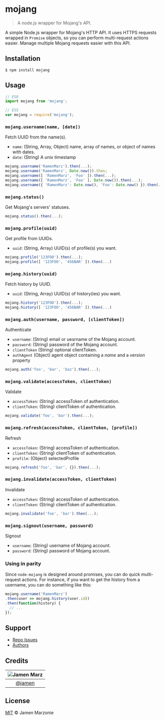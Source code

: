 mojang
======
> A node.js wrapper for Mojang's API.

A simple Node.js wrapper for Mojang's HTTP API.  It uses HTTPS requests wrapped in `Promise` objects, so you can perform multi-request actions easier.  Manage multiple Mojang requests easier with this API.

## Installation
```shell
$ npm install mojang
```

## Usage
```javascript
// ES6
import mojang from 'mojang';

// ES5
var mojang = require('mojang');
```

### `mojang.username(name, [date])`
Fetch UUID from the name(s).
 - `name`: (String, Array, Object) name, array of names, or object of names with dates.
 - `date`: (String) A unix timestamp

```javascript
mojang.username('RamenMarz').then(...);
mojang.username('RamenMarz', Date.now()).then;
mojang.username([ 'RamenMarz', 'Foo' ]).then(...);
mojang.username([ 'RamenMarz', 'Foo' ], Date.now()).then(...);
mojang.username({ 'RamenMarz': Date.now(), 'Foo': Date.now() }).then(...);
```

### `mojang.status()`
Get Mojang's servers' statuses.

```javascript
mojang.status().then(...);
```

### `mojang.profile(uuid)`
Get profile from UUIDs.
 - `uuid`: (String, Array) UUID(s) of profile(s) you want.

```javascript
mojang.profile('123FOO').then(...);
mojang.profile([ '123FOO', '456BAR' ]).then(...)
```

### `mojang.history(uuid)`
Fetch history by UUID.
 - `uuid`: (String, Array) UUID(s) of history(ies) you want.

```javascript
mojang.history('123FOO').then(...);
mojang.history([ '123FOO', '456BAR' ]).then(...)
```

### `mojang.auth(username, password, [clientToken])`
Authenticate
 - `username`: (String) email or uesrname of the Mojang account.
 - `password`: (String) password of the Mojang account.
 - `clientToken` (String) optional clientToken.
 - `authAgent` (Object) agent object containing a *name* and a *version* property

```javascript
mojang.auth('foo', 'bar', 'baz').then(...);
```

### `mojang.validate(accessToken, clientToken)`
Validate
 - `accessToken`: (String) accessToken of authentication.
 - `clientToken`: (String) clientToken of authentication.

```javascript
mojang.validate('foo', 'bar').then(...);
```

### `mojang.refresh(accessToken, clientToken, [profile])`
Refresh
 - `accessToken`: (String) accessToken of authentication.
 - `clientToken`: (String) clientToken of authentication.
 - `profile`: (Object) selectedProfile

```javascript
mojang.refresh('foo', 'bar', {}).then(...);
```

### `mojang.invalidate(accessToken, clientToken)`
Invalidate
 - `accessToken`: (String) accessToken of authentication.
 - `clientToken`: (String) clientToken of authentication.

```javascript
mojang.invalidate('foo', 'bar').then(...);
```


### `mojang.signout(username, password)`
Signout
 - `username`: (String) username of Mojang account.
 - `password`: (String) password of Mojang account.

### Using in parity
Since `node-mojang` is designed around promises, you can do quick multi-request actions.  For instance, if you want to get the history from a username, you can do something like this:
```javascript
mojang.username('RamenMarz')
.then(user => mojang.history(user.id))
.then(function(history) {
  // ...
});
```

## Support
 - [Repo Issues](https://github.com/jamen/node-mojang/issues)
 - [Authors](#Credits)

## Credits

|![Jamen Marz][jamen-image]|
|:--------:|
| [@jamen] |

## License
[MIT][license] &copy; Jamen Marzonie

<!-- All links must be "tagged" -->
 [example-badge]: https://img.shields.io/badge/example-badge-green.svg
 [foobar-badge]: https://img.shields.io/badge/foobar-baz-green.svg

 [@jamen]: https://github.com/jamen
 [jamen-image]: https://avatars2.githubusercontent.com/u/6251703?v=3&s=125

 [license]: LICENSE
